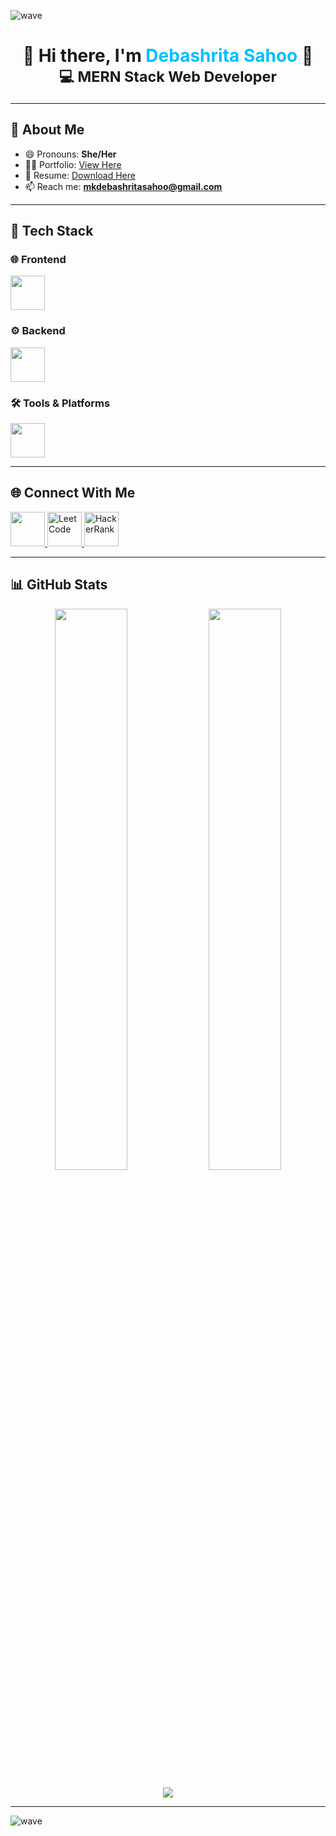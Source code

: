 ![wave](https://user-images.githubusercontent.com/77038659/130917013-c209e83c-4b93-4de6-9258-5f318f24ab60.png)

<h1 align="center">
  🌸 Hi there, I'm <span style="color:#00bfff">Debashrita Sahoo</span> 🌸  
  <br>
  <small>💻 MERN Stack Web Developer</small>
</h1>

---

## 💫 About Me  
- 😄 Pronouns: **She/Her**  
- 👩‍💻 Portfolio: [View Here](https://debashritasahoo.netlify.app/)  
- 📄 Resume: [Download Here](https://drive.google.com/file/d/1DSIv-ppsEE8Z5bd4x8N1G58N-MJ1cctA/view?usp=sharing)  
- 📫 Reach me: **mkdebashritasahoo@gmail.com**

---

## 🎨 Tech Stack  

### 🌐 Frontend  
<img src="https://skillicons.dev/icons?i=html,css,js,react,ts" height="55" />

### ⚙️ Backend  
<img src="https://skillicons.dev/icons?i=nodejs,express,mongodb" height="55" />

### 🛠 Tools & Platforms  
<img src="https://skillicons.dev/icons?i=vscode,git,github,npm,postman,netlify,vercel" height="55" />

---

## 🌐 Connect With Me  
<a href="https://www.linkedin.com/in/debashritasahoo12/" target="_blank">
  <img src="https://skillicons.dev/icons?i=linkedin" height="55" />
</a>
<a href="https://leetcode.com/u/debashritasahoo12/" target="_blank">
  <img src="https://img.icons8.com/external-tal-revivo-color-tal-revivo/96/external-level-up-your-coding-skills-and-quickly-land-a-job-logo-color-tal-revivo.png" height="55" alt="LeetCode"/>
</a>
<a href="https://www.hackerrank.com/profile/mkdebashrita2002" target="_blank">
  <img src="https://img.icons8.com/external-tal-revivo-shadow-tal-revivo/96/external-hackerrank-is-a-technology-company-that-focuses-on-competitive-programming-logo-shadow-tal-revivo.png" height="55" alt="HackerRank"/>
</a>

---

## 📊 GitHub Stats  
<p align="center">
  <img src="https://github-readme-stats.vercel.app/api?username=debashritasahoo12&show_icons=true&theme=radical&hide_border=true" width="48%" />
  <img src="https://github-readme-streak-stats.herokuapp.com/?user=debashritasahoo12&theme=radical&hide_border=true" width="48%" />
</p>  

<p align="center">
  <img src="https://github-readme-activity-graph.vercel.app/graph?username=debashritasahoo12&theme=react-dark" />
</p>

---

![wave](https://user-images.githubusercontent.com/77038659/130917575-667b8365-a8f0-4ab3-8aa4-1464abfcfcd2.png)
